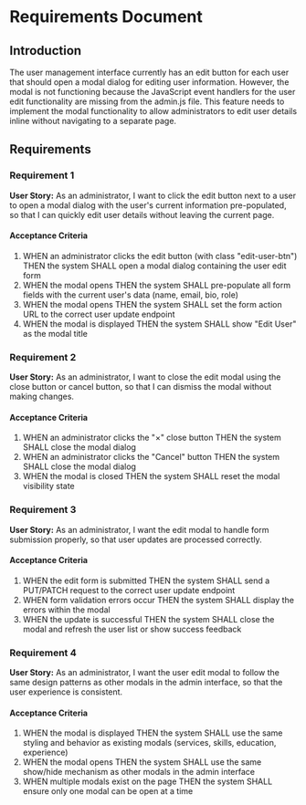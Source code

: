 # Requirements Document

## Introduction

The user management interface currently has an edit button for each user that should open a modal dialog for editing user information. However, the modal is not functioning because the JavaScript event handlers for the user edit functionality are missing from the admin.js file. This feature needs to implement the modal functionality to allow administrators to edit user details inline without navigating to a separate page.

## Requirements

### Requirement 1

**User Story:** As an administrator, I want to click the edit button next to a user to open a modal dialog with the user's current information pre-populated, so that I can quickly edit user details without leaving the current page.

#### Acceptance Criteria

1. WHEN an administrator clicks the edit button (with class "edit-user-btn") THEN the system SHALL open a modal dialog containing the user edit form
2. WHEN the modal opens THEN the system SHALL pre-populate all form fields with the current user's data (name, email, bio, role)
3. WHEN the modal opens THEN the system SHALL set the form action URL to the correct user update endpoint
4. WHEN the modal is displayed THEN the system SHALL show "Edit User" as the modal title

### Requirement 2

**User Story:** As an administrator, I want to close the edit modal using the close button or cancel button, so that I can dismiss the modal without making changes.

#### Acceptance Criteria

1. WHEN an administrator clicks the "×" close button THEN the system SHALL close the modal dialog
2. WHEN an administrator clicks the "Cancel" button THEN the system SHALL close the modal dialog
3. WHEN the modal is closed THEN the system SHALL reset the modal visibility state

### Requirement 3

**User Story:** As an administrator, I want the edit modal to handle form submission properly, so that user updates are processed correctly.

#### Acceptance Criteria

1. WHEN the edit form is submitted THEN the system SHALL send a PUT/PATCH request to the correct user update endpoint
2. WHEN form validation errors occur THEN the system SHALL display the errors within the modal
3. WHEN the update is successful THEN the system SHALL close the modal and refresh the user list or show success feedback

### Requirement 4

**User Story:** As an administrator, I want the user edit modal to follow the same design patterns as other modals in the admin interface, so that the user experience is consistent.

#### Acceptance Criteria

1. WHEN the modal is displayed THEN the system SHALL use the same styling and behavior as existing modals (services, skills, education, experience)
2. WHEN the modal opens THEN the system SHALL use the same show/hide mechanism as other modals in the admin interface
3. WHEN multiple modals exist on the page THEN the system SHALL ensure only one modal can be open at a time